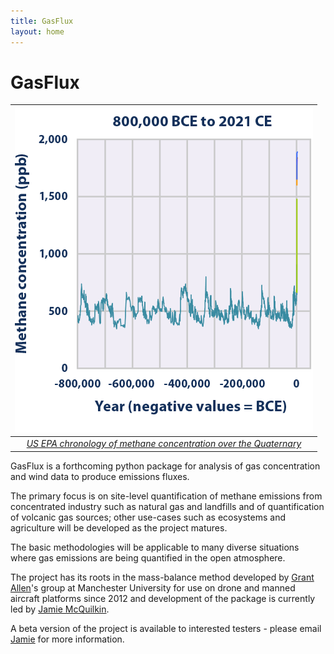 ```yaml
---
title: GasFlux
layout: home
---
```


# GasFlux

| ![Alt text](image.png) |
|:--:| 
| *[US EPA chronology of methane concentration over the Quaternary](https://www.epa.gov/climate-indicators/climate-change-indicators-atmospheric-concentrations-greenhouse-gases#)* |


GasFlux is a forthcoming python package for analysis of gas concentration and wind data to produce emissions fluxes.

The primary focus is on site-level quantification of methane emissions from concentrated industry such as natural gas and landfills and of quantification of volcanic gas sources; other use-cases such as ecosystems and agriculture will be developed as the project matures.

The basic methodologies will be applicable to many diverse situations where gas emissions are being quantified in the open atmosphere.

The project has its roots in the mass-balance method developed by [Grant Allen]'s group at Manchester University for use on drone and manned aircraft platforms since 2012 and development of the package is currently led by [Jamie McQuilkin].

A beta version of the project is available to interested testers - please email [Jamie](mailto:jamie.mcquilkin@postgrad.manchester.ac.uk) for more information.

[Grant Allen]: https://research.manchester.ac.uk/en/persons/grant.allen
[Jamie McQuilkin]: https://github.com/pipari

